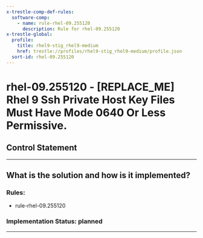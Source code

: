 ```yaml
---
x-trestle-comp-def-rules:
  software-comp:
    - name: rule-rhel-09.255120
      description: Rule for rhel-09.255120
x-trestle-global:
  profile:
    title: rhel9-stig_rhel9-medium
    href: trestle://profiles/rhel9-stig_rhel9-medium/profile.json
  sort-id: rhel-09.255120
---
```


# rhel-09.255120 - \[REPLACE_ME\] Rhel 9 Ssh Private Host Key Files Must Have Mode 0640 Or Less Permissive.

## Control Statement

______________________________________________________________________

## What is the solution and how is it implemented?

<!-- For implementation status enter one of: implemented, partial, planned, alternative, not-applicable -->

<!-- Note that the list of rules under ### Rules: is read-only and changes will not be captured after assembly to JSON -->

<!-- Add control implementation description here for control: rhel-09.255120 -->

### Rules:

  - rule-rhel-09.255120

### Implementation Status: planned

______________________________________________________________________
